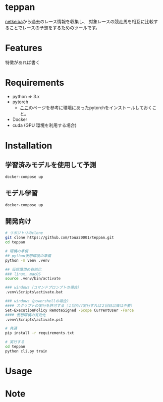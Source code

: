 # teppan

[netkeiba](https://www.netkeiba.com/)から過去のレース情報を収集し、
対象レースの競走馬を相互に比較することでレースの予想をするためのツールです。

# Features
特徴があれば書く

# Requirements
- python => 3.x
- pytorch
    - [ここ](https://pytorch.org/get-started/locally/)のページを参考に環境にあったpytorchをインストールしておくこと。
- Docker
- cuda (GPU 環境を利用する場合)



# Installation

## 学習済みモデルを使用して予測
```
docker-compose up
```

## モデル学習
```
docker-compose up
```

## 開発向け
```bash
# リポジトリのclone
git clone https://github.com/toua20001/teppan.git
cd teppan

# 環境の準備
## python仮想環境の準備
python -m venv .venv

## 仮想環境の有効化
### linux, macOS
source .venv/bin/activate

### windows（コマンドプロンプトの場合）
.venv\Scripts\activate.bat

### windows（powershellの場合）
#### スクリプトの実行を許可する（１回だけ実行すれば２回目以降は不要）
Set-ExecutionPolicy RemoteSigned -Scope CurrentUser -Force
#### 仮想環境の有効化
.venv\Scripts\activate.ps1

# 共通
pip install -r requirements.txt

# 実行する
cd teppan
python cli.py train
```

# Usage


# Note
